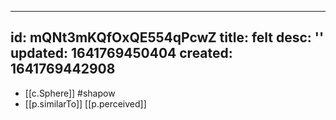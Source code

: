  ---
id: mQNt3mKQfOxQE554qPcwZ
title: felt
desc: ''
updated: 1641769450404
created: 1641769442908
---



- [[c.Sphere]] #shapow
- [[p.similarTo]] [[p.perceived]]
